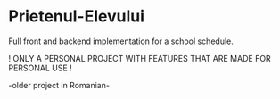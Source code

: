 # Prietenul-Elevului
Full front and backend implementation for a school schedule.

!  ONLY A PERSONAL PROJECT WITH FEATURES THAT ARE MADE FOR PERSONAL USE  !

-older project in Romanian-
